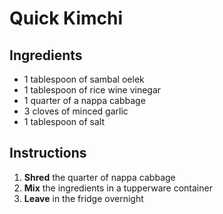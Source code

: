 # Quick Kimchi

## Ingredients
* 1 tablespoon of sambal oelek
* 1 tablespoon of rice wine vinegar
* 1 quarter of a nappa cabbage
* 3 cloves of minced garlic
* 1 tablespoon of salt

## Instructions
1. **Shred** the quarter of nappa cabbage
2. **Mix** the ingredients in a tupperware container
3. **Leave** in the fridge overnight
